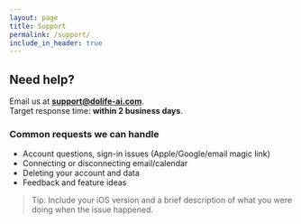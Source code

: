 ```yaml
---
layout: page
title: Support
permalink: /support/
include_in_header: true
---
```


## Need help?
Email us at **[support@dolife-ai.com](mailto:support@dolife-ai.com)**.  
Target response time: **within 2 business days**.

### Common requests we can handle
- Account questions, sign-in issues (Apple/Google/email magic link)
- Connecting or disconnecting email/calendar
- Deleting your account and data
- Feedback and feature ideas

> Tip: Include your iOS version and a brief description of what you were doing when the issue happened.
